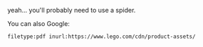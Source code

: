 yeah... you'll probably need to use a spider.

You can also Google: 

    filetype:pdf inurl:https://www.lego.com/cdn/product-assets/
